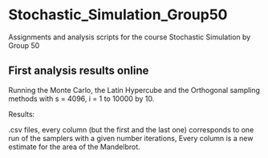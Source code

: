 # Stochastic_Simulation_Group50
Assignments and analysis scripts for the course Stochastic Simulation by Group 50


## First analysis results online

Running the Monte Carlo, the Latin Hypercube and the Orthogonal sampling methods with s = 4096, i = 1 to 10000 by 10.


Results: 

.csv files, every column (but the first and the last one) corresponds to one run of the samplers with a given number iterations, Every column is a new estimate for the area of the Mandelbrot. 

